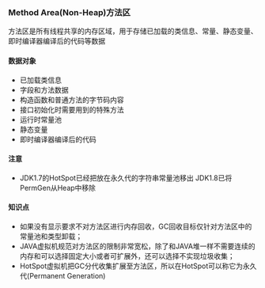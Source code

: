 ### Method Area\(Non-Heap\)方法区

方法区是所有线程共享的内存区域，用于存储已加载的类信息、常量、静态变量、即时编译器编译后的代码等数据

#### 数据对象

* 已加载类信息
* 字段和方法数据
* 构造函数和普通方法的字节码内容
* 接口初始化时需要用到的特殊方法
* 运行时常量池
* 静态变量
* 即时编译器编译后的代码

#### 注意

* JDK1.7的HotSpot已经把放在永久代的字符串常量池移出 JDK1.8已将PermGen从Heap中移除

#### 知识点

* 如果没有显示要求不对方法区进行内存回收，GC回收目标仅针对方法区中的常量池和类型卸载；
* JAVA虚拟机规范对方法区的限制非常宽松，除了和JAVA堆一样不需要连续的内存和可以选择固定大小或者可扩展外，还可以选择不实现垃圾收集；
* HotSpot虚拟机把GC分代收集扩展至方法区，所以在HotSpot可以称它为永久代\(Permanent Generation\)



